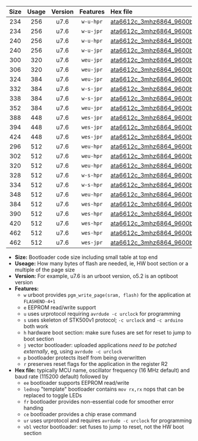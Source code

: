 |Size|Usage|Version|Features|Hex file|
|:-:|:-:|:-:|:-:|:--|
|234|256|u7.6|`w-u-hpr`|[ata6612c_3mhz6864_9600bps_ur.hex](https://raw.githubusercontent.com/stefanrueger/urboot/main//ata6612c_3mhz6864_9600bps_ur.hex)|
|234|256|u7.6|`w-u-jpr`|[ata6612c_3mhz6864_9600bps_ur_vbl.hex](https://raw.githubusercontent.com/stefanrueger/urboot/main//ata6612c_3mhz6864_9600bps_ur_vbl.hex)|
|240|256|u7.6|`w-u-hpr`|[ata6612c_3mhz6864_9600bps_lednop_ur.hex](https://raw.githubusercontent.com/stefanrueger/urboot/main//ata6612c_3mhz6864_9600bps_lednop_ur.hex)|
|240|256|u7.6|`w-u-jpr`|[ata6612c_3mhz6864_9600bps_lednop_ur_vbl.hex](https://raw.githubusercontent.com/stefanrueger/urboot/main//ata6612c_3mhz6864_9600bps_lednop_ur_vbl.hex)|
|300|320|u7.6|`weu-jpr`|[ata6612c_3mhz6864_9600bps_ee_ur_vbl.hex](https://raw.githubusercontent.com/stefanrueger/urboot/main//ata6612c_3mhz6864_9600bps_ee_ur_vbl.hex)|
|306|320|u7.6|`weu-jpr`|[ata6612c_3mhz6864_9600bps_ee_lednop_ur_vbl.hex](https://raw.githubusercontent.com/stefanrueger/urboot/main//ata6612c_3mhz6864_9600bps_ee_lednop_ur_vbl.hex)|
|324|384|u7.6|`weu-jpr`|[ata6612c_3mhz6864_9600bps_ee_lednop_fr_ur_vbl.hex](https://raw.githubusercontent.com/stefanrueger/urboot/main//ata6612c_3mhz6864_9600bps_ee_lednop_fr_ur_vbl.hex)|
|332|384|u7.6|`w-s-jpr`|[ata6612c_3mhz6864_9600bps_vbl.hex](https://raw.githubusercontent.com/stefanrueger/urboot/main//ata6612c_3mhz6864_9600bps_vbl.hex)|
|338|384|u7.6|`w-s-jpr`|[ata6612c_3mhz6864_9600bps_lednop_vbl.hex](https://raw.githubusercontent.com/stefanrueger/urboot/main//ata6612c_3mhz6864_9600bps_lednop_vbl.hex)|
|352|384|u7.6|`weu-jpr`|[ata6612c_3mhz6864_9600bps_ee_lednop_fr_ce_ur_vbl.hex](https://raw.githubusercontent.com/stefanrueger/urboot/main//ata6612c_3mhz6864_9600bps_ee_lednop_fr_ce_ur_vbl.hex)|
|388|448|u7.6|`wes-jpr`|[ata6612c_3mhz6864_9600bps_ee_vbl.hex](https://raw.githubusercontent.com/stefanrueger/urboot/main//ata6612c_3mhz6864_9600bps_ee_vbl.hex)|
|394|448|u7.6|`wes-jpr`|[ata6612c_3mhz6864_9600bps_ee_lednop_vbl.hex](https://raw.githubusercontent.com/stefanrueger/urboot/main//ata6612c_3mhz6864_9600bps_ee_lednop_vbl.hex)|
|424|448|u7.6|`wes-jpr`|[ata6612c_3mhz6864_9600bps_ee_lednop_fr_vbl.hex](https://raw.githubusercontent.com/stefanrueger/urboot/main//ata6612c_3mhz6864_9600bps_ee_lednop_fr_vbl.hex)|
|296|512|u7.6|`weu-hpr`|[ata6612c_3mhz6864_9600bps_ee_ur.hex](https://raw.githubusercontent.com/stefanrueger/urboot/main//ata6612c_3mhz6864_9600bps_ee_ur.hex)|
|302|512|u7.6|`weu-hpr`|[ata6612c_3mhz6864_9600bps_ee_lednop_ur.hex](https://raw.githubusercontent.com/stefanrueger/urboot/main//ata6612c_3mhz6864_9600bps_ee_lednop_ur.hex)|
|320|512|u7.6|`weu-hpr`|[ata6612c_3mhz6864_9600bps_ee_lednop_fr_ur.hex](https://raw.githubusercontent.com/stefanrueger/urboot/main//ata6612c_3mhz6864_9600bps_ee_lednop_fr_ur.hex)|
|328|512|u7.6|`w-s-hpr`|[ata6612c_3mhz6864_9600bps.hex](https://raw.githubusercontent.com/stefanrueger/urboot/main//ata6612c_3mhz6864_9600bps.hex)|
|334|512|u7.6|`w-s-hpr`|[ata6612c_3mhz6864_9600bps_lednop.hex](https://raw.githubusercontent.com/stefanrueger/urboot/main//ata6612c_3mhz6864_9600bps_lednop.hex)|
|348|512|u7.6|`weu-hpr`|[ata6612c_3mhz6864_9600bps_ee_lednop_fr_ce_ur.hex](https://raw.githubusercontent.com/stefanrueger/urboot/main//ata6612c_3mhz6864_9600bps_ee_lednop_fr_ce_ur.hex)|
|384|512|u7.6|`wes-hpr`|[ata6612c_3mhz6864_9600bps_ee.hex](https://raw.githubusercontent.com/stefanrueger/urboot/main//ata6612c_3mhz6864_9600bps_ee.hex)|
|390|512|u7.6|`wes-hpr`|[ata6612c_3mhz6864_9600bps_ee_lednop.hex](https://raw.githubusercontent.com/stefanrueger/urboot/main//ata6612c_3mhz6864_9600bps_ee_lednop.hex)|
|420|512|u7.6|`wes-hpr`|[ata6612c_3mhz6864_9600bps_ee_lednop_fr.hex](https://raw.githubusercontent.com/stefanrueger/urboot/main//ata6612c_3mhz6864_9600bps_ee_lednop_fr.hex)|
|462|512|u7.6|`wes-hpr`|[ata6612c_3mhz6864_9600bps_ee_lednop_fr_ce.hex](https://raw.githubusercontent.com/stefanrueger/urboot/main//ata6612c_3mhz6864_9600bps_ee_lednop_fr_ce.hex)|
|462|512|u7.6|`wes-jpr`|[ata6612c_3mhz6864_9600bps_ee_lednop_fr_ce_vbl.hex](https://raw.githubusercontent.com/stefanrueger/urboot/main//ata6612c_3mhz6864_9600bps_ee_lednop_fr_ce_vbl.hex)|

- **Size:** Bootloader code size including small table at top end
- **Useage:** How many bytes of flash are needed, ie, HW boot section or a multiple of the page size
- **Version:** For example, u7.6 is an urboot version, o5.2 is an optiboot version
- **Features:**
  + `w` urboot provides `pgm_write_page(sram, flash)` for the application at `FLASHEND-4+1`
  + `e` EEPROM read/write support
  + `u` uses urprotocol requiring `avrdude -c urclock` for programming
  + `s` uses skeleton of STK500v1 protocol; `-c urclock` and `-c arduino` both work
  + `h` hardware boot section: make sure fuses are set for reset to jump to boot section
  + `j` vector bootloader: uploaded applications *need to be patched externally*, eg, using `avrdude -c urclock`
  + `p` bootloader protects itself from being overwritten
  + `r` preserves reset flags for the application in the register R2
- **Hex file:** typically MCU name, oscillator frequency (16 MHz default) and baud rate (115200 default) followed by
  + `ee` bootloader supports EEPROM read/write
  + `lednop` "template" bootloader contains `mov rx,rx` nops that can be replaced to toggle LEDs
  + `fr` bootloader provides non-essential code for smoother error handing
  + `ce` bootloader provides a chip erase command
  + `ur` uses urprotocol and requires `avrdude -c urclock` for programming
  + `vbl` vector bootloader: set fuses to jump to reset, not the HW boot section
